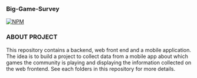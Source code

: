### Big-Game-Survey
[![NPM](https://img.shields.io/npm/l/react)](https://github.com/PedroBSantos/Big-Game-Survey/blob/master/LICENSE)

### ABOUT PROJECT
This repository contains a backend, web front end and a mobile application. The idea is to build a project to collect data from a mobile app about which games
the community is playing and displaying the information collected on the web frontend.
See each folders in this repository for more details.
